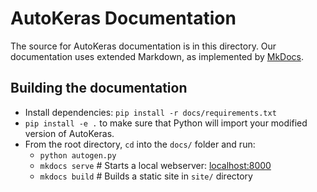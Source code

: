# AutoKeras Documentation

The source for AutoKeras documentation is in this directory.
Our documentation uses extended Markdown, as implemented by [MkDocs](http://mkdocs.org).

## Building the documentation

- Install dependencies: `pip install -r docs/requirements.txt`
- `pip install -e .` to make sure that Python will import your modified version of AutoKeras.
- From the root directory, `cd` into the `docs/` folder and run:
    - `python autogen.py`
    - `mkdocs serve`    # Starts a local webserver:  [localhost:8000](http://localhost:8000)
    - `mkdocs build`    # Builds a static site in `site/` directory
